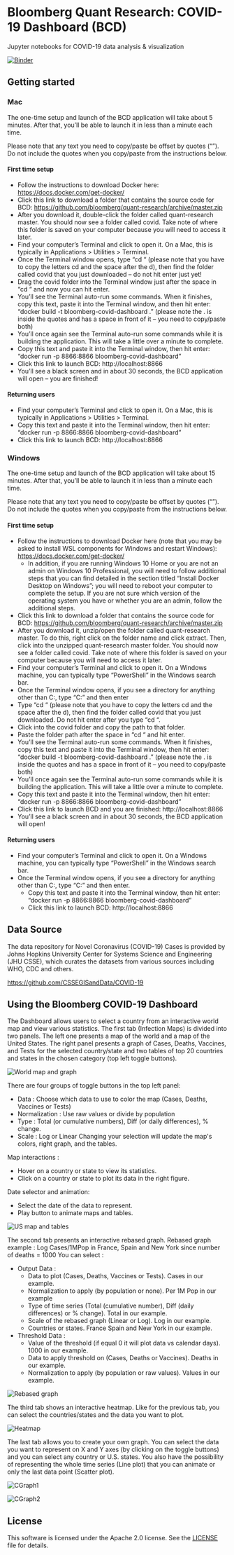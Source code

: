 # Bloomberg Quant Research: COVID-19 Dashboard (BCD)

Jupyter notebooks for COVID-19 data analysis & visualization

[![Binder](https://mybinder.org/badge_logo.svg)](https://mybinder.org/v2/gh/bloomberg/quant-research/master?urlpath=voila%2Frender%2Fcovid%2Fnotebooks%2FDashboard.ipynb)

## Getting started

### Mac

The one-time setup and launch of the BCD application will take about 5 minutes. After that, you’ll be able to launch it in less than a minute each time.

Please note that any text you need to copy/paste be offset by quotes (“”). Do not include the quotes when you copy/paste from the instructions below.

#### First time setup

- Follow the instructions to download Docker here: https://docs.docker.com/get-docker/
- Click this link to download a folder that contains the source code for BCD: https://github.com/bloomberg/quant-research/archive/master.zip
- After you download it, double-click the folder called quant-research master. You should now see a folder called covid. Take note of where this folder is saved on your computer because you will need to access it later.
- Find your computer’s Terminal and click to open it. On a Mac, this is typically in Applications > Utilities > Terminal.
- Once the Terminal window opens, type “cd “ (please note that you have to copy the letters cd and the space after the d), then find the folder called covid that you just downloaded – do not hit enter just yet!
- Drag the covid folder into the Terminal window just after the space in “cd “ and now you can hit enter.
- You’ll see the Terminal auto-run some commands. When it finishes, copy this text, paste it into the Terminal window, and then hit enter: “docker build -t bloomberg-covid-dashboard .” (please note the . is inside the quotes and has a space in front of it – you need to copy/paste both)
- You’ll once again see the Terminal auto-run some commands while it is building the application. This will take a little over a minute to complete.
- Copy this text and paste it into the Terminal window, then hit enter: “docker run -p 8866:8866 bloomberg-covid-dashboard”
- Click this link to launch BCD: http://localhost:8866
- You’ll see a black screen and in about 30 seconds, the BCD application will open – you are finished!

#### Returning users

- Find your computer’s Terminal and click to open it. On a Mac, this is typically in Applications > Utilities > Terminal.
- Copy this text and paste it into the Terminal window, then hit enter: “docker run -p 8866:8866 bloomberg-covid-dashboard”
- Click this link to launch BCD: http://localhost:8866

### Windows

The one-time setup and launch of the BCD application will take about 15 minutes. After that, you’ll be able to launch it in less than a minute each time.

Please note that any text you need to copy/paste be offset by quotes (“”). Do not include the quotes when you copy/paste from the instructions below.

#### First time setup

- Follow the instructions to download Docker here (note that you may be asked to install WSL components for Windows and restart Windows): https://docs.docker.com/get-docker/
  - In addition, if you are running Windows 10 Home or you are not an admin on Windows 10 Professional, you will need to follow additional steps that you can find detailed in the section titled “Install Docker Desktop on Windows”; you will need to reboot your computer to complete the setup. If you are not sure which version of the operating system you have or whether you are an admin, follow the additional steps.
- Click this link to download a folder that contains the source code for BCD: https://github.com/bloomberg/quant-research/archive/master.zip
- After you download it, unzip/open the folder called quant-research master. To do this, right click on the folder name and click extract. Then, click into the unzipped quant-research master folder. You should now see a folder called covid. Take note of where this folder is saved on your computer because you will need to access it later.
- Find your computer’s Terminal and click to open it. On a Windows machine, you can typically type “PowerShell” in the Windows search bar.
- Once the Terminal window opens, if you see a directory for anything other than C:, type “C:” and then enter
- Type “cd “ (please note that you have to copy the letters cd and the space after the d), then find the folder called covid that you just downloaded. Do not hit enter after you type “cd “.
- Click into the covid folder and copy the path to that folder.
- Paste the folder path after the space in “cd “ and hit enter.
- You’ll see the Terminal auto-run some commands. When it finishes, copy this text and paste it into the Terminal window, then hit enter: “docker build -t bloomberg-covid-dashboard .” (please note the . is inside the quotes and has a space in front of it – you need to copy/paste both)
- You’ll once again see the Terminal auto-run some commands while it is building the application. This will take a little over a minute to complete.
- Copy this text and paste it into the Terminal window, then hit enter: “docker run -p 8866:8866 bloomberg-covid-dashboard”
- Click this link to launch BCD and you are finished: http://localhost:8866
- You’ll see a black screen and in about 30 seconds, the BCD application will open!

#### Returning users

- Find your computer’s Terminal and click to open it. On a Windows machine, you can typically type “PowerShell” in the Windows search bar.
- Once the Terminal window opens, if you see a directory for anything other than C:, type “C:” and then enter.
  - Copy this text and paste it into the Terminal window, then hit enter: “docker run -p 8866:8866 bloomberg-covid-dashboard”
  - Click this link to launch BCD: http://localhost:8866

## Data Source

The data repository for Novel Coronavirus (COVID-19) Cases is provided by Johns Hopkins University Center for Systems Science and Engineering (JHU CSSE), which curates the datasets from various sources including WHO, CDC and others.

https://github.com/CSSEGISandData/COVID-19

## Using the Bloomberg COVID-19 Dashboard

The Dashboard allows users to select a country from an interactive world map and view various statistics. The first tab (Infection Maps) is divided into two panels. The left one presents a map of the world and a map of the United States. The right panel presents a graph of Cases, Deaths, Vaccines, and Tests for the selected country/state and two tables of top 20 countries and states in the chosen category (top left toggle buttons).

![World map and graph](screenshots/World_map_black_theme.PNG)

There are four groups of toggle buttons in the top left panel:

- Data : Choose which data to use to color the map (Cases, Deaths, Vaccines or Tests)
- Normalization : Use raw values or divide by population
- Type : Total (or cumulative numbers), Diff (or daily differences), % change.
- Scale : Log or Linear
  Changing your selection will update the map's colors, right graph, and the tables.

Map interactions :

- Hover on a country or state to view its statistics.
- Click on a country or state to plot its data in the right figure.

Date selector and animation:

- Select the date of the data to represent.
- Play button to animate maps and tables.

![US map and tables](screenshots/US_map_black_theme.PNG)

The second tab presents an interactive rebased graph.
Rebased graph example : Log Cases/1MPop in France, Spain and New York since number of deaths = 1000
You can select :

- Output Data :
  - Data to plot (Cases, Deaths, Vaccines or Tests). Cases in our example.
  - Normalization to apply (by population or none). Per 1M Pop in our example
  - Type of time series (Total (cumulative number), Diff (daily differences) or % change). Total in our example.
  - Scale of the rebased graph (Linear or Log). Log in our example.
  - Countries or states. France Spain and New York in our example.
- Threshold Data :
  - Value of the threshold (if equal 0 it will plot data vs calendar days). 1000 in our example.
  - Data to apply threshold on (Cases, Deaths or Vaccines). Deaths in our example.
  - Normalization to apply (by population or raw values). Values in our example.

![Rebased graph](screenshots/Rebased_graph_black_theme.PNG)

The third tab shows an interactive heatmap.
Like for the previous tab, you can select the countries/states and the data you want to plot.

![Heatmap](screenshots/Heatmap_black_theme.PNG)

The last tab allows you to create your own graph. You can select the data you want to represent on X and Y axes (by clicking on the toggle buttons) and you can select any country or U.S. states. You also have the possibility of representing the whole time series (Line plot) that you can animate or only the last data point (Scatter plot).

![CGraph1](screenshots/Custom_graph_1_black_theme.PNG)

![CGraph2](screenshots/Custom_graph_2_black_theme.PNG)

## License

This software is licensed under the Apache 2.0 license. See the [LICENSE](LICENSE) file for details.
